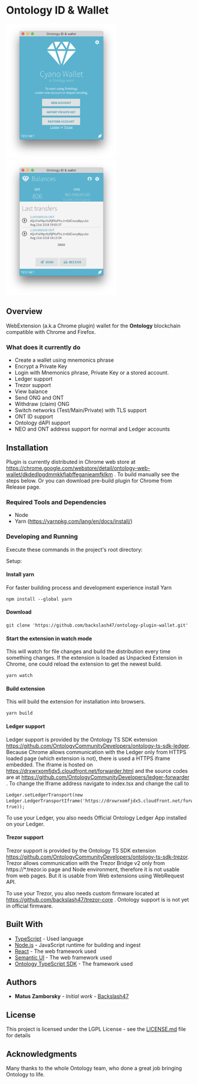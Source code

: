 # Ontology ID & Wallet


<p>
  <img width="300px" src="/wallet.png">
  <img width="300px" src="/wallet2.png">
</p>

## Overview

WebExtension (a.k.a Chrome plugin) wallet for the **Ontology** blockchain compatible with Chrome and Firefox.

### What does it currently do

* Create a wallet using mnemonics phrase
* Encrypt a Private Key
* Login with Mnemonics phrase, Private Key or a stored account.
* Ledger support
* Trezor support
* View balance
* Send ONG and ONT
* Withdraw (claim) ONG
* Switch networks (Test/Main/Private) with TLS support
* ONT ID support
* Ontology dAPI support
* NEO and ONT address support for normal and Ledger accounts

## Installation

Plugin is currently distributed in Chrome web store at https://chrome.google.com/webstore/detail/ontology-web-wallet/dkdedlpgdmmkkfjabffeganieamfklkm . To build manually see the steps below. Or you can download pre-build plugin for Chrome from Release page.

### Required Tools and Dependencies

* Node
* Yarn (https://yarnpkg.com/lang/en/docs/install/)

### Developing and Running

Execute these commands in the project's root directory:

Setup:

#### Install yarn
For faster building process and development experience install Yarn

```
npm install --global yarn
```

#### Download
```
git clone 'https://github.com/backslash47/ontology-plugin-wallet.git'
```

#### Start the extension in watch mode
This will watch for file changes and build the distribution every time something changes. If the extension is loaded as Unpacked Extension in Chrome, one could reload the extension to get the newest build.

````
yarn watch
````

#### Build extension
This will build the extension for installation into browsers. 

````
yarn build
````

#### Ledger support
Ledger support is provided by the Ontology TS SDK extension https://github.com/OntologyCommunityDevelopers/ontology-ts-sdk-ledger. Because Chrome allows communication with the Ledger only from HTTPS loaded page (which extension is not), there is used a HTTPS iframe embedded. The iframe is hosted on https://drxwrxomfjdx5.cloudfront.net/forwarder.html and the source codes are at https://github.com/OntologyCommunityDevelopers/ledger-forwarder . To change the Iframe address navigate to index.tsx and change the call to 

````
Ledger.setLedgerTransport(new Ledger.LedgerTransportIframe('https://drxwrxomfjdx5.cloudfront.net/forwarder.html', true));
````

To use your Ledger, you also needs Official Ontology Ledger App installed on your Ledger.

#### Trezor support
Trezor support is provided by the Ontology TS SDK extension https://github.com/OntologyCommunityDevelopers/ontology-ts-sdk-trezor. Trezor allows communication with the Trezor Bridge v2 only from https://*.trezor.io page and Node environment, therefore it is not usable from web pages. But it is usable from Web extensions using WebRequest API.

To use your Trezor, you also needs custom firmware located at https://github.com/backslash47/trezor-core . Ontology support is is not yet in official firmware.


## Built With

* [TypeScript](https://www.typescriptlang.org/) - Used language
* [Node.js](https://nodejs.org) - JavaScript runtime for building and ingest
* [React](https://reactjs.org/) - The web framework used
* [Semantic UI](https://react.semantic-ui.com/introduction) - The web framework used
* [Ontology TypeScript SDK](https://github.com/ontio/ontology-ts-sdk) - The framework used

## Authors

* **Matus Zamborsky** - *Initial work* - [Backslash47](https://github.com/backslash47)

## License

This project is licensed under the LGPL License - see the [LICENSE.md](LICENSE.md) file for details

## Acknowledgments

Many thanks to the whole Ontology team, who done a great job bringing Ontology to life.
